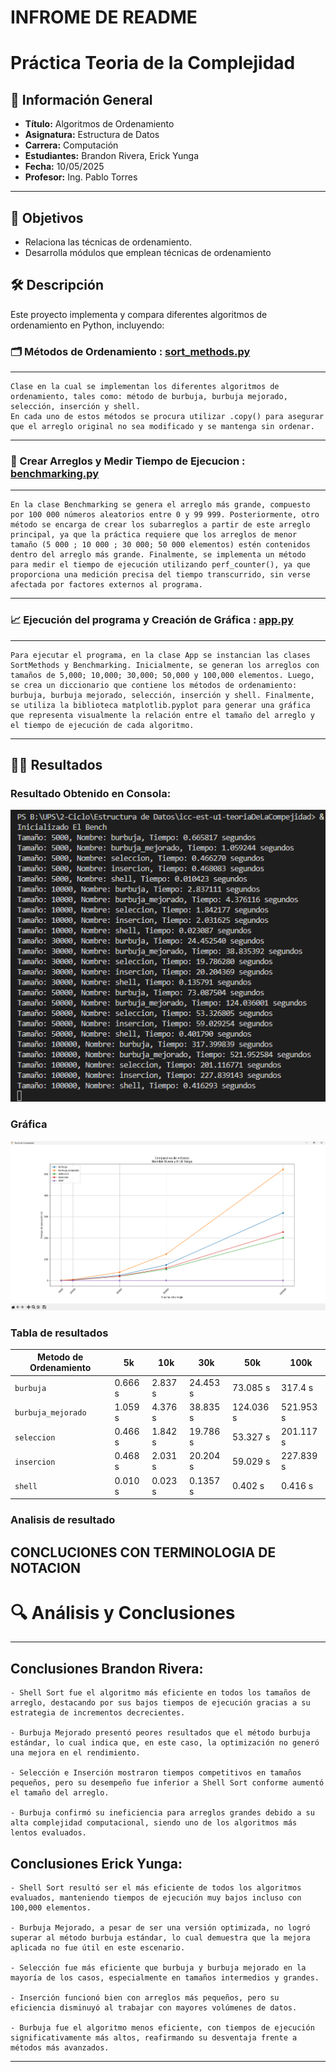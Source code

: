  # INFROME DE README

# Práctica Teoria de la Complejidad

## 📌 Información General

- **Título:** Algoritmos de Ordenamiento
- **Asignatura:** Estructura de Datos
- **Carrera:** Computación
- **Estudiantes:** Brandon Rivera, Erick Yunga
- **Fecha:** 10/05/2025
- **Profesor:** Ing. Pablo Torres

---

## 🎯 Objetivos
- Relaciona las técnicas de ordenamiento.
- Desarrolla módulos que emplean técnicas de ordenamiento

## 🛠️ Descripción

Este proyecto implementa y compara diferentes algoritmos de ordenamiento en Python, incluyendo:
### 🗂️ Métodos de Ordenamiento : [sort_methods.py](/icc-est-u1-teoriaDeLaCompejidad/sort_methods.py/)

---
    Clase en la cual se implementan los diferentes algoritmos de ordenamiento, tales como: método de burbuja, burbuja mejorado, selección, inserción y shell. 
    En cada uno de estos métodos se procura utilizar .copy() para asegurar que el arreglo original no sea modificado y se mantenga sin ordenar.
---
### 🧮 Crear Arreglos y Medir Tiempo de Ejecucion : [benchmarking.py](/icc-est-u1-teoriaDeLaCompejidad/benchmarking.py)
---
    En la clase Benchmarking se genera el arreglo más grande, compuesto por 100 000 números aleatorios entre 0 y 99 999. Posteriormente, otro método se encarga de crear los subarreglos a partir de este arreglo principal, ya que la práctica requiere que los arreglos de menor tamaño (5 000 ; 10 000 ; 30 000; 50 000 elementos) estén contenidos dentro del arreglo más grande. Finalmente, se implementa un método para medir el tiempo de ejecución utilizando perf_counter(), ya que proporciona una medición precisa del tiempo transcurrido, sin verse afectada por factores externos al programa.
---
### 📈 Ejecución del programa y Creación de Gráfica : [app.py](/icc-est-u1-teoriaDeLaCompejidad/app.py)
---
    Para ejecutar el programa, en la clase App se instancian las clases SortMethods y Benchmarking. Inicialmente, se generan los arreglos con tamaños de 5,000; 10,000; 30,000; 50,000 y 100,000 elementos. Luego, se crea un diccionario que contiene los métodos de ordenamiento: burbuja, burbuja mejorado, selección, inserción y shell. Finalmente, se utiliza la biblioteca matplotlib.pyplot para generar una gráfica que representa visualmente la relación entre el tamaño del arreglo y el tiempo de ejecución de cada algoritmo.
---
## ✍🏻 Resultados 
### Resultado Obtenido en Consola:
![ResultadosConsola](/icc-est-u1-teoriaDeLaCompejidad/img/comparativa_de_metodos.png)
### Gráfica 
![Gráfica](/icc-est-u1-teoriaDeLaCompejidad/img/grafico_comparativa_de_metodos.png)
### Tabla de resultados
| Metodo de Ordenamiento | 5k      | 10k     |30k       | 50k       |     100k  |
| ---                    | ---     | ---     | ---      | ---       | ---       |
| `burbuja`              | 0.666 s | 2.837 s | 24.453 s | 73.085 s  | 317.4 s   |
| `burbuja_mejorado`     | 1.059 s | 4.376 s | 38.835 s | 124.036 s | 521.953 s |
| `seleccion`            | 0.466 s | 1.842 s | 19.786 s | 53.327 s  | 201.117 s |
| `insercion`            | 0.468 s | 2.031 s | 20.204 s | 59.029 s  | 227.839 s |
| `shell`                | 0.010 s | 0.023 s | 0.1357 s | 0.402 s   | 0.416 s   |
### Analisis de resultado

##  CONCLUCIONES CON TERMINOLOGIA DE NOTACION 

# 🔍 Análisis y Conclusiones
---
## Conclusiones Brandon Rivera:

    - Shell Sort fue el algoritmo más eficiente en todos los tamaños de arreglo, destacando por sus bajos tiempos de ejecución gracias a su estrategia de incrementos decrecientes.

    - Burbuja Mejorado presentó peores resultados que el método burbuja estándar, lo cual indica que, en este caso, la optimización no generó una mejora en el rendimiento.

    - Selección e Inserción mostraron tiempos competitivos en tamaños pequeños, pero su desempeño fue inferior a Shell Sort conforme aumentó el tamaño del arreglo.

    - Burbuja confirmó su ineficiencia para arreglos grandes debido a su alta complejidad computacional, siendo uno de los algoritmos más lentos evaluados.

## Conclusiones Erick Yunga:

    - Shell Sort resultó ser el más eficiente de todos los algoritmos evaluados, manteniendo tiempos de ejecución muy bajos incluso con 100,000 elementos.

    - Burbuja Mejorado, a pesar de ser una versión optimizada, no logró superar al método burbuja estándar, lo cual demuestra que la mejora aplicada no fue útil en este escenario.

    - Selección fue más eficiente que burbuja y burbuja mejorado en la mayoría de los casos, especialmente en tamaños intermedios y grandes.

    - Inserción funcionó bien con arreglos más pequeños, pero su eficiencia disminuyó al trabajar con mayores volúmenes de datos.

    - Burbuja fue el algoritmo menos eficiente, con tiempos de ejecución significativamente más altos, reafirmando su desventaja frente a métodos más avanzados.
---
